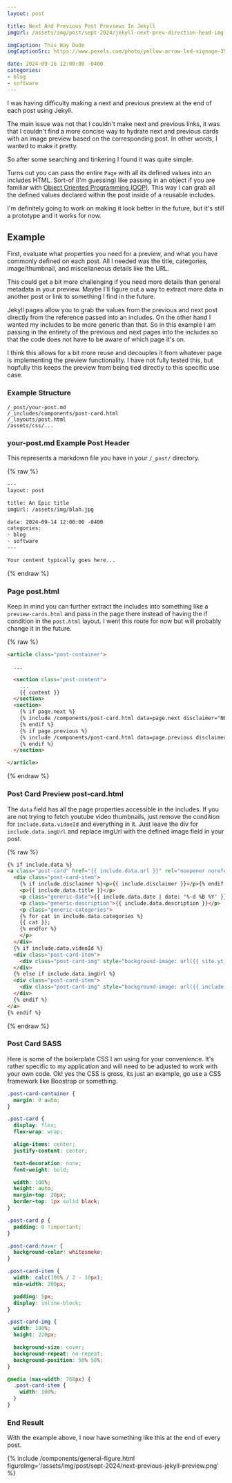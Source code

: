 ```yaml
---
layout: post

title: Next And Previous Post Previews In Jekyll
imgUrl: /assets/img/post/sept-2024/jekyll-next-prev-direction-head-img.jpg

imgCaption: This Way Dude
imgCaptionSrc: https://www.pexels.com/photo/yellow-arrow-led-signage-394377/

date: 2024-09-16 12:00:00 -0400
categories:
- blog
- software
---
```


I was having difficulty making a next and previous preview at the end of each post using Jekyll.

The main issue was not that I couldn't make next and previous links, it was that I couldn't find a more concise way to hydrate next and previous cards with an image preview based on the corresponding post. In other words, I wanted to make it pretty.

So after some searching and tinkering I found it was quite simple.

Turns out you can pass the entire `Page` with all its defined values into an includes HTML. Sort-of (I'm guessing) like passing in an object if you are familiar with [Object Oriented Programming (OOP)](https://en.wikipedia.org/wiki/Object-oriented_programming). This way I can grab all the defined values declared within the post inside of a reusable includes.

I'm definitely going to work on making it look better in the future, but it's still a prototype and it works for now.

## Example

First, evaluate what properties you need for a preview, and what you have commonly defined on each post. All I needed was the title, categories, image/thumbnail, and miscellaneous details like the URL.

This could get a bit more challenging if you need more details than general metadata in your preview. Maybe I'll figure out a way to extract more data in another post or link to something I find in the future.

Jekyll pages allow you to grab the values from the previous and next post directly from the reference passed into an includes. On the other hand I wanted my includes to be more generic than that. So in this example I am passing in the entirety of the previous and next pages into the includes so that the code does not have to be aware of which page it's on.

I think this allows for a bit more reuse and decouples it from whatever page is implementing the preview functionality. I have not fully tested this, but hopfully this keeps the preview from being tied directly to this specific use case.

### Example Structure

```
/_post/your-post.md
/_includes/components/post-card.html
/_layouts/post.html
/assets/css/...
```

### your-post.md Example Post Header

This represents a markdown file you have in your `/_post/` directory.

{% raw %}
```html
---
layout: post

title: An Epic title
imgUrl: /assets/img/blah.jpg

date: 2024-09-14 12:00:00 -0400
categories:
- blog
- software
---

Your content typically goes here...

```
{% endraw %}

### Page post.html

Keep in mind you can further extract the includes into something like a `preview-cards.html` and pass in the page there instead of having the if condition in the `post.html` layout. I went this route for now but will probably change it in the future.

{% raw %}
```html
<article class="post-container">

  ...

  <section class="post-content">
    ...
    {{ content }}
  </section>
  <section>
    {% if page.next %}
    {% include /components/post-card.html data=page.next disclaimer="NEXT" %}
    {% endif %}
    {% if page.previous %}
    {% include /components/post-card.html data=page.previous disclaimer="PREVIOUS" %}
    {% endif %}
  </section>

</article>
```
{% endraw %}

### Post Card Preview post-card.html

The `data` field has all the page properties accessible in the includes. If you are not trying to fetch youtube video thumbnails, just remove the condition for `include.data.vidoeId` and everything in it. Just leave the div for `include.data.imgUrl` and replace imgUrl with the defined image field in your post.

{% raw %}
```html
{% if include.data %}
<a class="post-card" href="{{ include.data.url }}" rel="noopener noreferrer">
  <div class="post-card-item">
	{% if include.disclaimer %}<p>{{ include.disclaimer }}</p>{% endif %}
	<p>{{ include.data.title }}</p>
	<p class="generic-date">{{ include.data.date | date: '%-d %B %Y' }}</p>
	<p class="generic-description">{{ include.data.description }}</p>
	<p class="generic-categories">
	{% for cat in include.data.categories %}
  	{{ cat }};
	{% endfor %}
	</p>
  </div>
  {% if include.data.videoId %}
  <div class="post-card-item">
	<div class="post-card-img" style="background-image: url({{ site.yt_img_url_base }}{{ include.data.videoId }}/0.jpg)"></div>
  </div>
  {% else if include.data.imgUrl %}
  <div class="post-card-item">
	<div class="post-card-img" style="background-image: url({{ include.data.imgUrl }})"></div>
  </div>
  {% endif %}
</a>
{% endif %}
```
{% endraw %}

### Post Card SASS

Here is some of the boilerplate CSS I am using for your convenience. It's rather specific to my application and will need to be adjusted to work with your own code. Ok! yes the CSS is gross, its just an example, go use a CSS framework like Boostrap or something.

```css
.post-card-container {
  margin: 0 auto;
}

.post-card {
  display: flex;
  flex-wrap: wrap;

  align-items: center;
  justify-content: center;

  text-decoration: none;
  font-weight: bold;

  width: 100%;
  height: auto;
  margin-top: 20px;
  border-top: 1px solid black;
}

.post-card p {
  padding: 0 !important;
}

.post-card:hover {
  background-color: whitesmoke;
}

.post-card-item {
  width: calc(100% / 2 - 10px);
  min-width: 200px;

  padding: 5px;
  display: inline-block;
}

.post-card-img {
  width: 100%;
  height: 220px;

  background-size: cover;
  background-repeat: no-repeat;
  background-position: 50% 50%;
}

@media (max-width: 768px) {
  .post-card-item {
    width: 100%;
  }
}
```

### End Result

With the example above, I now have something like this at the end of every post.

{% include /components/general-figure.html figureImg='/assets/img/post/sept-2024/next-previous-jekyll-preview.png' %}
